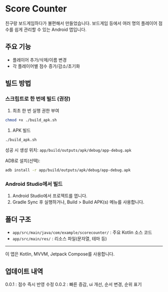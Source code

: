 # Score Counter

친구랑 보드게임하다가 불편해서 만들었습니다.
보드게임 등에서 여러 명의 플레이어 점수를 쉽게 관리할 수 있는 Android 앱입니다.

## 주요 기능

- 플레이어 추가/삭제/이름 변경
- 각 플레이어별 점수 증가/감소/초기화

## 빌드 방법

### 스크립트로 한 번에 빌드 (권장)

1. 최초 한 번 실행 권한 부여

```bash
chmod +x ./build_apk.sh
```

1. APK 빌드

```bash
./build_apk.sh
```

성공 시 생성 위치: `app/build/outputs/apk/debug/app-debug.apk`

ADB로 설치(선택):

```bash
adb install -r app/build/outputs/apk/debug/app-debug.apk
```

### Android Studio에서 빌드

1. Android Studio에서 프로젝트를 엽니다.
2. Gradle Sync 후 실행하거나, Build > Build APK(s) 메뉴를 사용합니다.

## 폴더 구조

- `app/src/main/java/com/example/scorecounter/` : 주요 Kotlin 소스 코드
- `app/src/main/res/` : 리소스 파일(문자열, 테마 등)

---

이 앱은 Kotlin, MVVM, Jetpack Compose를 사용합니다.

## 업데이트 내역

0.0.1 : 점수 즉시 반영 수정
0.0.2 : 빠른 증감, ui 개선, 순서 변경, 순위 표기
